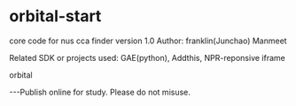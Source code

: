 orbital-start
=============
core code for nus cca finder version 1.0
Author: franklin(Junchao) Manmeet

Related SDK or projects used:
GAE(python), Addthis, NPR-reponsive iframe

orbital

---Publish online for study. Please do not misuse.
